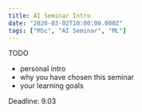 ```yaml
---
title: AI Seminar Intro
date: "2020-03-02T10:00:00.000Z"
tags: ["MSc", "AI Seminar", "ML"]
---
```


TODO

* personal intro
* why you have chosen this seminar
* your learning goals

Deadline: 9.03
